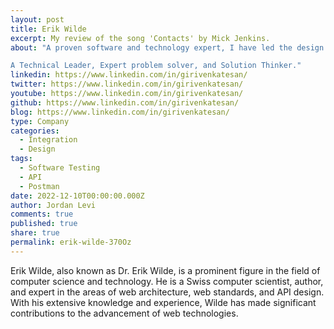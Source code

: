 ```yaml
---
layout: post
title: Erik Wilde
excerpt: My review of the song 'Contacts' by Mick Jenkins.
about: "A proven software and technology expert, I have led the design and implementation of multiple innovative, engineering efforts around product development, data and integration projects and built a strong team of engineers to provide engineering and professional expertise. Areas of expertise include strategy, product management and development go-to-market strategy, and services.

A Technical Leader, Expert problem solver, and Solution Thinker."
linkedin: https://www.linkedin.com/in/girivenkatesan/
twitter: https://www.linkedin.com/in/girivenkatesan/
youtube: https://www.linkedin.com/in/girivenkatesan/
github: https://www.linkedin.com/in/girivenkatesan/
blog: https://www.linkedin.com/in/girivenkatesan/
type: Company
categories:
  - Integration
  - Design
tags:
  - Software Testing
  - API
  - Postman
date: 2022-12-10T00:00:00.000Z
author: Jordan Levi
comments: true
published: true
share: true
permalink: erik-wilde-370Oz
---
```

Erik Wilde, also known as Dr. Erik Wilde, is a prominent figure in the field of computer science and technology. He is a Swiss computer scientist, author, and expert in the areas of web architecture, web standards, and API design. With his extensive knowledge and experience, Wilde has made significant contributions to the advancement of web technologies.




